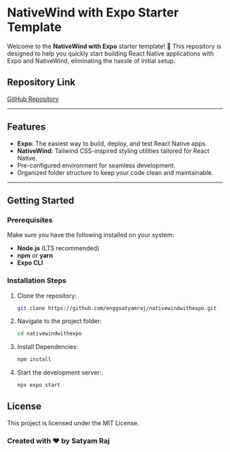 # NativeWind with Expo Starter Template

Welcome to the **NativeWind with Expo** starter template! 🚀 This repository is designed to help you quickly start building React Native applications with Expo and NativeWind, eliminating the hassle of initial setup.

## Repository Link  
[GitHub Repository](https://github.com/enggsatyamraj/nativewindwithexpo.git)

---

## Features  
- **Expo**: The easiest way to build, deploy, and test React Native apps.  
- **NativeWind**: Tailwind CSS-inspired styling utilities tailored for React Native.  
- Pre-configured environment for seamless development.  
- Organized folder structure to keep your code clean and maintainable.  

---

## Getting Started  

### Prerequisites  
Make sure you have the following installed on your system:  
- **Node.js** (LTS recommended)  
- **npm** or **yarn**  
- **Expo CLI**  

### Installation Steps  
1. Clone the repository:  
   ```bash
   git clone https://github.com/enggsatyamraj/nativewindwithexpo.git
2. Navigate to the project folder:
   ```bash
   cd nativewindwithexpo
3. Install Dependencies:
   ```bash
   npm install
4. Start the development server::
   ```bash
   npx expo start

## License
This project is licensed under the MIT License.

### Created with ❤️ by Satyam Raj


   
